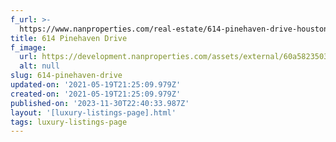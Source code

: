 ```yaml
---
f_url: >-
  https://www.nanproperties.com/real-estate/614-pinehaven-drive-houston-tx-77024/51848786/106644243
title: 614 Pinehaven Drive
f_image:
  url: https://development.nanproperties.com/assets/external/60a58235033f3f0cf3b225a9_img-1.jpeg
  alt: null
slug: 614-pinehaven-drive
updated-on: '2021-05-19T21:25:09.979Z'
created-on: '2021-05-19T21:25:09.979Z'
published-on: '2023-11-30T22:40:33.987Z'
layout: '[luxury-listings-page].html'
tags: luxury-listings-page
---
```



